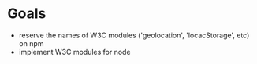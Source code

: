 Goals
===

  * reserve the names of W3C modules ('geolocation', 'locacStorage', etc) on npm
  * implement W3C modules for node
